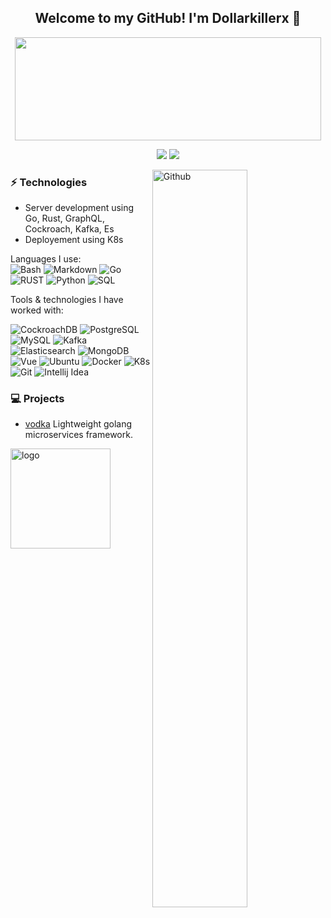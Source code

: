 <!--
### Hi there 👋

**dollarkillerx/dollarkillerx** is a ✨ _special_ ✨ repository because its `README.md` (this file) appears on your GitHub profile.

Here are some ideas to get you started:

- 🔭 I’m currently working on ...
- 🌱 I’m currently learning ...
- 👯 I’m looking to collaborate on ...
- 🤔 I’m looking for help with ...
- 💬 Ask me about ...
- 📫 How to reach me: ...
- 😄 Pronouns: ...
- ⚡ Fun fact: ...
[![current year commits](https://github-readme-stats.vercel.app/api?username=dollarkillerx&count_private=true&show_icons=true&hide=stars,prs,issues,contribs&hide_title=true&hide_rank=true)](https://github.com/anuraghazra/github-readme-stats)

[![Top Langs](https://github-readme-stats.vercel.app/api/top-langs/?username=dollarkillerx)](https://github.com/anuraghazra/github-readme-stats)
[![dollarkillerx github stats](https://github-readme-stats.vercel.app/api?username=dollarkillerx&count_private=true&show_icons=true&include_all_commits=true)](https://github.com/anuraghazra/github-readme-stats)
<img src="https://github-profile-trophy.vercel.app/?username=dollarkillerx&theme=flat&column=7" alt="logo" height="160" align="center" style="margin: auto; margin-bottom: 20px;" />

-->





<h2 align="center"> Welcome to my GitHub! I'm Dollarkillerx 👋 <br/> </h2>
<p align="center">
  <img width="490" height="165" src="https://github-readme-stats.vercel.app/api?username=dollarkillerx&show_icons=true&hide_border=false&line_height=20&title_color=f69673&icon_color=1b93c9&show_owner=true"/>
  <p align="center">
    <a href="https://github.com/dollarkillerx/"><img src="https://img.shields.io/github/followers/dollarkillerx?color=%234CC61E&label=GitHub%20Followers%20%3A"/></a>
    <a href="https://github.com/dollarkillerx/"><img src="https://img.shields.io/github/stars/dollarkillerx?color=%234CC61E&label=GitHub%20Stars%20%3A"/></a>
  </p>
</p>

<img width="55%" align="right" alt="Github" src="https://raw.githubusercontent.com/onimur/.github/master/.resources/git-header.svg" />

### ⚡ Technologies
- Server development using Go, Rust, GraphQL, Cockroach, Kafka, Es
- Deployement using K8s

Languages I use: <br>
![Bash](https://img.shields.io/badge/-Bash-141414?style=flat&logo=gnu-bash)
![Markdown](https://img.shields.io/badge/-Markdown-141414?style=flat&logo=markdown)
![Go](https://img.shields.io/badge/-Go-141414?style=flat&logo=go)
![RUST](https://img.shields.io/badge/-Rust-141414?style=flat&logo=rust)
![Python](https://img.shields.io/badge/-Python-141414?style=flat&logo=python)
![SQL](https://img.shields.io/badge/-SQL-141414?style=flat&logo=postgresql)

Tools & technologies I have worked with: <br>

![CockroachDB](https://img.shields.io/badge/-CockroachDB-141414?style=flat&logo=cockroachdb)
![PostgreSQL](https://img.shields.io/badge/-PostgreSQL-141414?style=flat&logo=postgresql)
![MySQL](https://img.shields.io/badge/-MySQL-141414?style=flat&logo=mysql)
![Kafka](https://img.shields.io/badge/-Kafka-141414?style=flat&logo=kafka)
![Elasticsearch](https://img.shields.io/badge/-Elasticsearch-141414?style=flat&logo=elasticsearch)
![MongoDB](https://img.shields.io/badge/-MongoDB-141414?style=flat&logo=mongodb)
![Vue](https://img.shields.io/badge/-Vue-141414?style=flat&logo=vue.js)
![Ubuntu](https://img.shields.io/badge/-Ubuntu-141414?style=flat&logo=ubuntu)
![Docker](https://img.shields.io/badge/-Docker-141414?style=flat&logo=docker)
![K8s](https://img.shields.io/badge/-K8s-141414?style=flat&logo=k8s)
![Git](https://img.shields.io/badge/-Git-141414?style=flat&logo=git)
![Intellij Idea](https://img.shields.io/badge/-Intellij%20Idea-141414?style=flat&logo=intellij-idea)


### 💻 Projects
- <a href = "https://github.com/dollarkillerx/vodka">vodka</a> Lightweight golang microservices framework.

<img src="https://github-profile-trophy.vercel.app/?username=dollarkillerx&theme=flat&column=7" alt="logo" height="160" align="center" style="margin: auto; margin-bottom: 20px;" />
